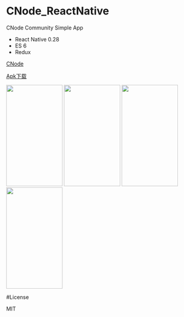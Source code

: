 # CNode_ReactNative
CNode Community Simple  App 
 * React Native 0.28
 * ES 6
 * Redux
<p><a href="https://cnodejs.org/">CNode</a>
<p><a href="https://github.com/xiDaiDai/Nodist_RN/blob/master/apk/cnode_v3.apk">Apk下载</a>
 
<p><img src="https://github.com/xiDaiDai/Nodist_RN/blob/master/screenshots/device-2016-07-06-175119.png" height="270" width="150" />
<img src="https://github.com/xiDaiDai/Nodist_RN/blob/master/screenshots/device-2016-07-06-175328.png" height="270" width="150" />
<img src="https://github.com/xiDaiDai/Nodist_RN/blob/master/screenshots/device-2016-07-06-175532.png" height="270" width="150" />
<img src="https://github.com/xiDaiDai/Nodist_RN/blob/master/screenshots/device-2016-07-06-175650.png" height="270" width="150" />
</p>
<p> 
 

#License
<p>MIT

